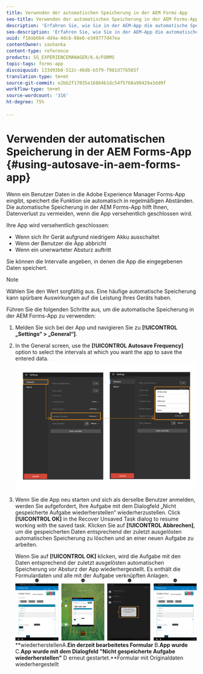 ```yaml
---
title: Verwenden der automatischen Speicherung in der AEM Forms-App
seo-title: Verwenden der automatischen Speicherung in der AEM Forms-App
description: 'Erfahren Sie, wie Sie in der AEM-App die automatische Speicherung verwenden, mit der Sie Datenverlust vermeiden können. '
seo-description: 'Erfahren Sie, wie Sie in der AEM-App die automatische Speicherung verwenden, mit der Sie Datenverlust vermeiden können. '
uuid: f18ab6b4-dd4a-4dcb-88e6-e349777d47ea
contentOwner: sashanka
content-type: reference
products: SG_EXPERIENCEMANAGER/6.4/FORMS
topic-tags: forms-app
discoiquuid: 133d93b0-512c-46db-b5f9-f981d77b565f
translation-type: tm+mt
source-git-commit: e2bb2f17035e16864b1dc54f5768a99429a3dd9f
workflow-type: tm+mt
source-wordcount: '316'
ht-degree: 75%

---
```



# Verwenden der automatischen Speicherung in der AEM Forms-App {#using-autosave-in-aem-forms-app}

Wenn ein Benutzer Daten in die Adobe Experience Manager Forms-App eingibt, speichert die Funktion sie automatisch in regelmäßigen Abständen. Die automatische Speicherung in der AEM Forms-App hilft Ihnen, Datenverlust zu vermeiden, wenn die App versehentlich geschlossen wird.

Ihre App wird versehentlich geschlossen:

* Wenn sich Ihr Gerät aufgrund niedrigem Akku ausschaltet
* Wenn der Benutzer die App abbricht
* Wenn ein unerwarteter Absturz auftritt

Sie können die Intervalle angeben, in denen die App die eingegebenen Daten speichert.

>[!NOTE]
>
>Wählen Sie den Wert sorgfältig aus. Eine häufige automatische Speicherung kann spürbare Auswirkungen auf die Leistung Ihres Geräts haben.

Führen Sie die folgenden Schritte aus, um die automatische Speicherung in der AEM Forms-App zu verwenden:

1. Melden Sie sich bei der App und navigieren Sie zu **[!UICONTROL „Settings“ > „General“]**.
1. In the General screen, use the **[!UICONTROL Autosave Frequency]** option to select the intervals at which you want the app to save the entered data.
   [![Einstellung „Autosave Frequency“](assets/using-autosave-freq-07.png)](assets/using-autosave-freq-07-1.png)

1. Wenn Sie die App neu starten und sich als derselbe Benutzer anmelden, werden Sie aufgefordert, Ihre Aufgabe mit dem Dialogfeld „Nicht gespeicherte Aufgabe wiederherstellen“ wiederherzustellen. Click **[!UICONTROL OK]** in the Recover Unsaved Task dialog to resume working with the saved task. Klicken Sie auf **[!UICONTROL Abbrechen]**, um die gespeicherten Daten entsprechend der zuletzt ausgelösten automatischen Speicherung zu löschen und an einer neuen Aufgabe zu arbeiten.

   Wenn Sie auf **[!UICONTROL OK]** klicken, wird die Aufgabe mit den Daten entsprechend der zuletzt ausgelösten automatischen Speicherung vor Absturz der App wiederhergestellt. Es enthält die Formulardaten und alle mit der Aufgabe verknüpften Anlagen.
   [ ![Eine Aufgabe](assets/autosave-flow.png)](assets/using-autosave-freq-06.png)**wiederherstellenA.**Ein derzeit bearbeitetes Formular** B.**App wurde** C.**App wurde mit dem Dialogfeld &quot;Nicht gespeicherte Aufgabe wiederherstellen&quot;** D erneut gestartet.**Formular mit Originaldaten wiederhergestellt

